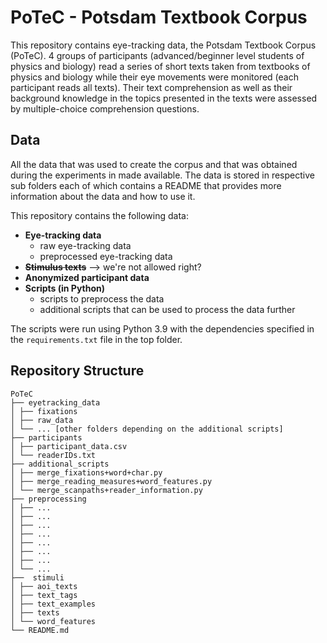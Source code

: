 # PoTeC - Potsdam Textbook Corpus

This repository contains eye-tracking data, the Potsdam Textbook Corpus (PoTeC). 
4 groups of participants (advanced/beginner level students of physics and biology) read a series of short 
texts taken from textbooks of physics and biology while their eye movements were monitored
(each participant reads all texts). Their text comprehension as well as their background 
knowledge in the topics presented in the texts were assessed by multiple-choice comprehension questions.

## Data
All the data that was used to create the corpus and that was obtained during the experiments in made available. 
The data is stored in respective sub folders each of which contains a README that provides more information 
about the data and how to use it.

This repository contains the following data:
* **Eye-tracking data**
  * raw eye-tracking data
  * preprocessed eye-tracking data
* ~~**Stimulus texts**~~ --> we're not allowed right?
* **Anonymized participant data**
* **Scripts (in Python)**
  * scripts to preprocess the data
  * additional scripts that can be used to process the data further

The scripts were run using Python 3.9 with the dependencies specified in the `requirements.txt` file 
in the top folder.

## Repository Structure
    PoTeC
    ├── eyetracking_data
    │ ├── fixations
    │ ├── raw_data
    │ └── ... [other folders depending on the additional scripts]
    ├── participants
    │ ├── participant_data.csv
    │ └── readerIDs.txt
    ├── additional_scripts
    │ ├── merge_fixations+word+char.py
    │ ├── merge_reading_measures+word_features.py
    │ └── merge_scanpaths+reader_information.py
    ├── preprocessing
    │ ├── ...
    │ ├── ...
    │ ├── ...
    │ ├── ...
    │ ├── ...
    │ ├── ...
    │ ├── ...
    │ └── ...
    ├──  stimuli
    │ ├── aoi_texts
    │ ├── text_tags
    │ ├── text_examples
    │ ├── texts
    │ └── word_features
    └── README.md


